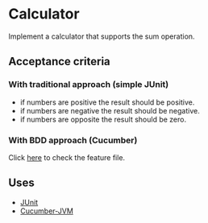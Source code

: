 # Calculator

Implement a calculator that supports the sum operation.


## Acceptance criteria

### With traditional approach (simple JUnit)

* if numbers are positive the result should be positive.
* if numbers are negative the result should be negative.
* if numbers are opposite the result should be zero.

### With BDD approach (Cucumber)
 
 Click [here](/src/test/resources/workshop/Calculator.feature) to check the feature file.

## Uses

* [JUnit](https://junit.org/junit4/)
* [Cucumber-JVM](https://cucumber.io/docs/reference/jvm)